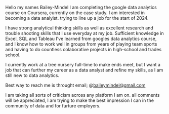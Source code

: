 Hello my names Bailey-Mindel
I am completing the google data analytics course on Coursera, currently on the case study.
I am interested in becoming a data analyist. trying to line up a job for the start of 2024.

I have strong analytical thinking skills as well as excellent research and trouble shooting skills that I use everyday at my job. 
Sufficient knowledge in Excel, SQL and Tableau I've learned from googles data analytics course, and I know how to work well in groups from years of playing team sports and having to do countless colaborative projects in high-school and trades school.

I currently work at a tree nursery full-time to make ends meet, but I want a job that can further my career as a data analyst and refine my skills, as I am still new to data analytics. 

Best way to reach me is throught email; @baileymindel@gmail.com

I am taking all sorts of criticism across any platform I am on. all comments will be appreciated, I am trying to make the best impression I can in the community of data and for furture employers.
